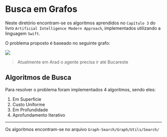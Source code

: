 
Busca em Grafos
=============

Neste diretório encontram-se os algoritmos aprendidos no `Capítulo 3` do livro `Artificial Intelligence Modern Approach`, implementados utilizando a linguagem `Swift`. 

O problema proposto é baseado no seguinte grafo:

![](https://i.ibb.co/f1TjnqJ/Captura-de-Tela-2019-03-21-a-s-21-29-08.png)
 >Atualmente em Arad o agente precisa ir até Bucareste
 
 
 
 
 Algoritmos de Busca
 -------------------
 Para resolver o problema foram implementados 4 algoritmos, sendo eles:
                
1. Em Superfície
2. Custo Uniforme
3. Em Profundidade
4. Aprofundamento Iterativo
                
----
Os algoritmos encontram-se no arquivo `Graph-Search/Graph/Utils/Search/`

